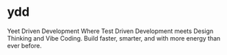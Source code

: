 # ydd
Yeet Driven Development Where Test Driven Development meets Design Thinking and Vibe Coding. Build faster, smarter, and with more energy than ever before.

